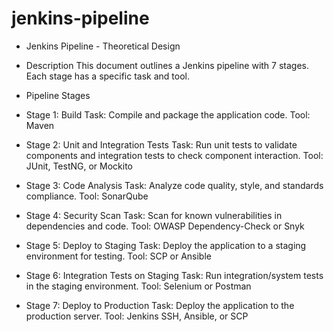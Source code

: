 # jenkins-pipeline

- Jenkins Pipeline - Theoretical Design

- Description
  This document outlines a Jenkins pipeline with 7 stages. Each stage has a specific task and tool.

- Pipeline Stages

- Stage 1: Build
  Task: Compile and package the application code.
  Tool: Maven

- Stage 2: Unit and Integration Tests
  Task: Run unit tests to validate components and integration tests to check component interaction.
  Tool: JUnit, TestNG, or Mockito

- Stage 3: Code Analysis
  Task: Analyze code quality, style, and standards compliance.
  Tool: SonarQube

- Stage 4: Security Scan
  Task: Scan for known vulnerabilities in dependencies and code.
  Tool: OWASP Dependency-Check or Snyk

- Stage 5: Deploy to Staging
  Task: Deploy the application to a staging environment for testing.
  Tool: SCP or Ansible

- Stage 6: Integration Tests on Staging
  Task: Run integration/system tests in the staging environment.
  Tool: Selenium or Postman

- Stage 7: Deploy to Production
  Task: Deploy the application to the production server.
  Tool: Jenkins SSH, Ansible, or SCP
